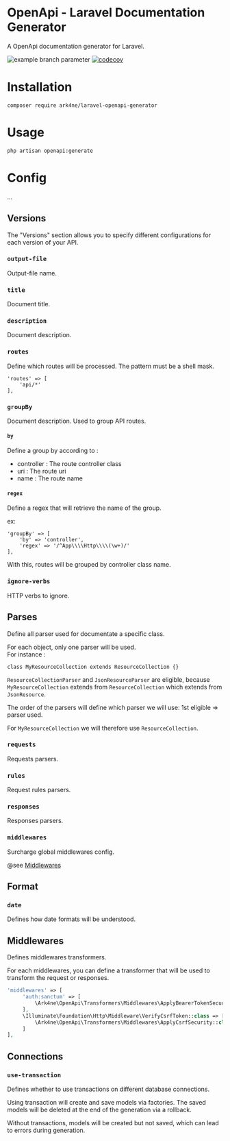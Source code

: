 OpenApi - Laravel Documentation Generator
=========================================

A OpenApi documentation generator for Laravel.

![example branch parameter](https://github.com/Ark4ne/laravel-openapi-generator/actions/workflows/php.yml/badge.svg)
[![codecov](https://codecov.io/gh/Ark4ne/laravel-openapi-generator/branch/master/graph/badge.svg?token=F7XBLAGTDP)](https://codecov.io/gh/Ark4ne/laravel-openapi-generator)

# Installation
```shell
composer require ark4ne/laravel-openapi-generator
```

# Usage
```shell
php artisan openapi:generate
```

# Config
...

## Versions
The "Versions" section allows you to specify different configurations for each version of your API.

### `output-file`
Output-file name.

### `title`
Document title.

### `description`
Document description.

### `routes`
Define which routes will be processed. The pattern must be a shell mask.

```
'routes' => [
    'api/*'
],
```

### `groupBy`
Document description.
Used to group API routes.

#### `by`
Define a group by according to :
- controller : The route controller class
- uri : The route uri
- name : The route name

#### `regex`
Define a regex that will retrieve the name of the group.

ex: 
```
'groupBy' => [
    'by' => 'controller',
    'regex' => '/^App\\\\Http\\\\(\w+)/'
],
```

With this, routes will be grouped by controller class name.

### `ignore-verbs`
HTTP verbs to ignore.

## Parses
Define all parser used for documentate a specific class.  

For each object, only one parser will be used.  
For instance :
```
class MyResourceCollection extends ResourceCollection {}
```
`ResourceCollectionParser` and `JsonResourceParser` are eligible, because
`MyResourceCollection` extends from `ResourceCollection` which extends from `JsonResource`.

The order of the parsers will define which parser we will use: 1st eligible => parser used.

For `MyResourceCollection` we will therefore use `ResourceCollection`.

### `requests`
Requests parsers.

### `rules`
Request rules parsers.

### `responses`
Responses parsers.

### `middlewares`
Surcharge global middlewares config.

@see [Middlewares](#middlewares)

## Format
### `date`
Defines how date formats will be understood.

## Middlewares
Defines middlewares transformers.

For each middlewares, you can define a transformer that will be used to transform the request or responses.

```php
'middlewares' => [
     'auth:sanctum' => [
         \Ark4ne\OpenApi\Transformers\Middlewares\ApplyBearerTokenSecurity::class,
     ],
     \Illuminate\Foundation\Http\Middleware\VerifyCsrfToken::class => [
         \Ark4ne\OpenApi\Transformers\Middlewares\ApplyCsrfSecurity::class,
     ]
],
```

## Connections
### `use-transaction`
Defines whether to use transactions on different database connections.

Using transaction will create and save models via factories. The saved
models will be deleted at the end of the generation via a rollback.

Without transactions, models will be created but not saved, which can
lead to errors during generation.
